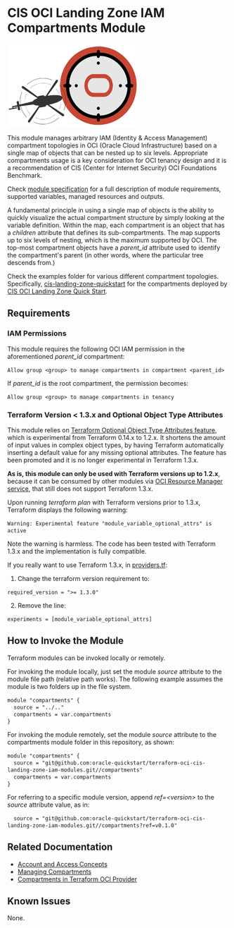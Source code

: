 # CIS OCI Landing Zone IAM Compartments Module

![Landing Zone logo](../landing_zone_300.png)

This module manages arbitrary IAM (Identity & Access Management) compartment topologies in OCI (Oracle Cloud Infrastructure) based on a single map of objects that can be nested up to six levels. Appropriate compartments usage is a key consideration for OCI tenancy design and it is a recommendation of CIS (Center for Internet Security) OCI Foundations Benchmark. 

Check [module specification](./SPEC.md) for a full description of module requirements, supported variables, managed resources and outputs.

A fundamental principle in using a single map of objects is the ability to quickly visualize the actual compartment structure by simply looking at the variable definition. Within the map, each compartment is an object that has a *children* attribute that defines its sub-compartments. The map supports up to six levels of nesting, which is the maximum supported by OCI. The top-most compartment objects have a *parent_id* attribute used to identify the compartment's parent (in other words, where the particular tree descends from.)

Check the examples folder for various different compartment topologies. Specifically, [cis-landing-zone-quickstart](./examples/cis-landing-zone-quickstart/README.md) for the compartments deployed by [CIS OCI Landing Zone Quick Start](https://github.com/oracle-quickstart/oci-cis-landingzone-quickstart).

## Requirements
### IAM Permissions

This module requires the following OCI IAM permission in the aforementioned *parent_id* compartment:
```
Allow group <group> to manage compartments in compartment <parent_id>
```
If *parent_id* is the root compartment, the permission becomes:
```
Allow group <group> to manage compartments in tenancy
```
### Terraform Version < 1.3.x and Optional Object Type Attributes
This module relies on [Terraform Optional Object Type Attributes feature](https://developer.hashicorp.com/terraform/language/expressions/type-constraints#optional-object-type-attributes), which is experimental from Terraform 0.14.x to 1.2.x. It shortens the amount of input values in complex object types, by having Terraform automatically inserting a default value for any missing optional attributes. The feature has been promoted and it is no longer experimental in Terraform 1.3.x.

**As is, this module can only be used with Terraform versions up to 1.2.x**, because it can be consumed by other modules via [OCI Resource Manager service](https://docs.oracle.com/en-us/iaas/Content/ResourceManager/home.htm), that still does not support Terraform 1.3.x.

Upon running *terraform plan* with Terraform versions prior to 1.3.x, Terraform displays the following warning:
```
Warning: Experimental feature "module_variable_optional_attrs" is active
```

Note the warning is harmless. The code has been tested with Terraform 1.3.x and the implementation is fully compatible.

If you really want to use Terraform 1.3.x, in [providers.tf](./providers.tf):
1. Change the terraform version requirement to:
```
required_version = ">= 1.3.0"
```
2. Remove the line:
```
experiments = [module_variable_optional_attrs]
```
## How to Invoke the Module

Terraform modules can be invoked locally or remotely. 

For invoking the module locally, just set the module *source* attribute to the module file path (relative path works). The following example assumes the module is two folders up in the file system.
```
module "compartments" {
  source = "../.."
  compartments = var.compartments
}
```

For invoking the module remotely, set the module *source* attribute to the compartments module folder in this repository, as shown:
```
module "compartments" {
  source = "git@github.com:oracle-quickstart/terraform-oci-cis-landing-zone-iam-modules.git//compartments"
  compartments = var.compartments
}
```
For referring to a specific module version, append *ref=\<version\>* to the *source* attribute value, as in:
```
  source = "git@github.com:oracle-quickstart/terraform-oci-cis-landing-zone-iam-modules.git//compartments?ref=v0.1.0"
```

## Related Documentation
- [Account and Access Concepts](https://docs.oracle.com/en-us/iaas/Content/GSG/Concepts/concepts-account.htm#concepts-access)
- [Managing Compartments](https://docs.oracle.com/en-us/iaas/Content/Identity/Tasks/managingcompartments.htm)
- [Compartments in Terraform OCI Provider](https://registry.terraform.io/providers/oracle/oci/latest/docs/resources/identity_compartment)

## Known Issues
None.
